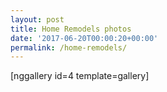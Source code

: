 ```yaml
---
layout: post
title: Home Remodels photos
date: '2017-06-20T00:00:20+00:00'
permalink: /home-remodels/
---
```

[nggallery id=4 template=gallery]

